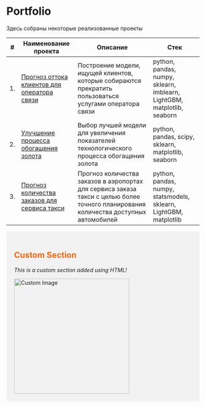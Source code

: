 # Portfolio

Здесь собраны некоторые реализованные проекты

| #  | Наименование проекта                                                                                                 | Описание                                                                                                                             | Стек                                                                    |
|----|----------------------------------------------------------------------------------------------------------------------|--------------------------------------------------------------------------------------------------------------------------------------|-------------------------------------------------------------------------|
| 1. | [Прогноз оттока клиентов для оператора связи](https://github.com/SancheZzz69/Portfolio/tree/main/Telecom%20Operator) | Построение модели, ищущей клиентов, которые собираются прекратить пользоваться услугами оператора связи                              | python, pandas, numpy, sklearn, imblearn, LightGBM, matplotlib, seaborn |
| 2. | [Улучшение процесса обогащения золота](https://github.com/SancheZzz69/Portfolio/tree/main/Gold%20Recovery)           | Выбор лучшей модели для увеличения показателей технологического процесса обогащения золота                                           | python, pandas, scipy, sklearn, matplotlib, seaborn                     |
| 3. | [Прогноз количества заказов для сервиса такси](https://github.com/SancheZzz69/Portfolio/tree/main/Taxi%20Service)    | Прогноз количества заказов в аэропортах для сервиса заказа такси с целью более точного планирования количества доступных автомобилей | python, pandas, numpy, statsmodels, sklearn, LightGBM, matplotlib       |

<!-- HTML Code Snippet -->
<div style="background-color: #f2f2f2; padding: 20px; border-radius: 5px;">
  <h2 style="color: #ff6600;">Custom Section</h2>
  <p style="font-style: italic;">This is a custom section added using HTML!</p>
  <img src="https://example.com/image.jpg" alt="Custom Image" style="width: 300px;">
</div>
